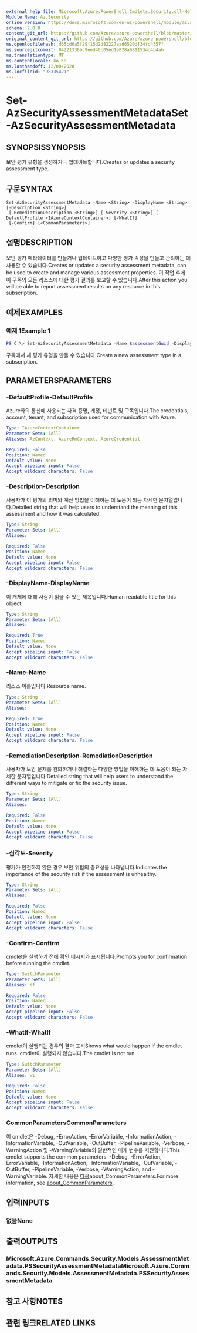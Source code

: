 ```yaml
---
external help file: Microsoft.Azure.PowerShell.Cmdlets.Security.dll-Help.xml
Module Name: Az.Security
online version: https://docs.microsoft.com/en-us/powershell/module/az.security/Set-AzSecurityAssessmentMetadata
schema: 2.0.0
content_git_url: https://github.com/Azure/azure-powershell/blob/master/src/Security/Security/help/Set-AzSecurityAssessmentMetadata.md
original_content_git_url: https://github.com/Azure/azure-powershell/blob/master/src/Security/Security/help/Set-AzSecurityAssessmentMetadata.md
ms.openlocfilehash: d65cd0a5f29f15d2d82227aad6520df34fd4357f
ms.sourcegitcommit: 04221336bc9eed46c05ed1e828a6811534d4b4ab
ms.translationtype: MT
ms.contentlocale: ko-KR
ms.lasthandoff: 12/08/2020
ms.locfileid: "98335421"
---
```

# <span data-ttu-id="791bf-101">Set-AzSecurityAssessmentMetadata</span><span class="sxs-lookup"><span data-stu-id="791bf-101">Set-AzSecurityAssessmentMetadata</span></span>

## <span data-ttu-id="791bf-102">SYNOPSIS</span><span class="sxs-lookup"><span data-stu-id="791bf-102">SYNOPSIS</span></span>
<span data-ttu-id="791bf-103">보안 평가 유형을 생성하거나 업데이트합니다.</span><span class="sxs-lookup"><span data-stu-id="791bf-103">Creates or updates a security assessment type.</span></span>

## <span data-ttu-id="791bf-104">구문</span><span class="sxs-lookup"><span data-stu-id="791bf-104">SYNTAX</span></span>

```
Set-AzSecurityAssessmentMetadata -Name <String> -DisplayName <String> [-Description <String>]
 [-RemediationDescription <String>] [-Severity <String>] [-DefaultProfile <IAzureContextContainer>] [-WhatIf]
 [-Confirm] [<CommonParameters>]
```

## <span data-ttu-id="791bf-105">설명</span><span class="sxs-lookup"><span data-stu-id="791bf-105">DESCRIPTION</span></span>
<span data-ttu-id="791bf-106">보안 평가 메타데이터를 만들거나 업데이트하고 다양한 평가 속성을 만들고 관리하는 데 사용할 수 있습니다.</span><span class="sxs-lookup"><span data-stu-id="791bf-106">Creates or updates a security assessment metadata, can be used to create and manage various assessment properties.</span></span>
<span data-ttu-id="791bf-107">이 작업 후에 이 구독의 모든 리소스에 대한 평가 결과를 보고할 수 있습니다.</span><span class="sxs-lookup"><span data-stu-id="791bf-107">After this action you will be able to report assessment results on any resource in this subscription.</span></span>

## <span data-ttu-id="791bf-108">예제</span><span class="sxs-lookup"><span data-stu-id="791bf-108">EXAMPLES</span></span>

### <span data-ttu-id="791bf-109">예제 1</span><span class="sxs-lookup"><span data-stu-id="791bf-109">Example 1</span></span>
```powershell
PS C:\> Set-AzSecurityAssessmentMetadata -Name $assessmentGuid -DisplayName "Resource should be secured" -Severity "High" -Description "The resource should be secured according to my company's security policy"
```

<span data-ttu-id="791bf-110">구독에서 새 평가 유형을 만들 수 있습니다.</span><span class="sxs-lookup"><span data-stu-id="791bf-110">Create a new assessment type in a subscription.</span></span>

## <span data-ttu-id="791bf-111">PARAMETERS</span><span class="sxs-lookup"><span data-stu-id="791bf-111">PARAMETERS</span></span>

### <span data-ttu-id="791bf-112">-DefaultProfile</span><span class="sxs-lookup"><span data-stu-id="791bf-112">-DefaultProfile</span></span>
<span data-ttu-id="791bf-113">Azure와의 통신에 사용되는 자격 증명, 계정, 테넌트 및 구독입니다.</span><span class="sxs-lookup"><span data-stu-id="791bf-113">The credentials, account, tenant, and subscription used for communication with Azure.</span></span>

```yaml
Type: IAzureContextContainer
Parameter Sets: (All)
Aliases: AzContext, AzureRmContext, AzureCredential

Required: False
Position: Named
Default value: None
Accept pipeline input: False
Accept wildcard characters: False
```

### <span data-ttu-id="791bf-114">-Description</span><span class="sxs-lookup"><span data-stu-id="791bf-114">-Description</span></span>
<span data-ttu-id="791bf-115">사용자가 이 평가의 의미와 계산 방법을 이해하는 데 도움이 되는 자세한 문자열입니다.</span><span class="sxs-lookup"><span data-stu-id="791bf-115">Detailed string that will help users to understand the meaning of this assessment and how it was calculated.</span></span>

```yaml
Type: String
Parameter Sets: (All)
Aliases:

Required: False
Position: Named
Default value: None
Accept pipeline input: False
Accept wildcard characters: False
```

### <span data-ttu-id="791bf-116">-DisplayName</span><span class="sxs-lookup"><span data-stu-id="791bf-116">-DisplayName</span></span>
<span data-ttu-id="791bf-117">이 개체에 대해 사람이 읽을 수 있는 제목입니다.</span><span class="sxs-lookup"><span data-stu-id="791bf-117">Human readable title for this object.</span></span>

```yaml
Type: String
Parameter Sets: (All)
Aliases:

Required: True
Position: Named
Default value: None
Accept pipeline input: False
Accept wildcard characters: False
```

### <span data-ttu-id="791bf-118">-Name</span><span class="sxs-lookup"><span data-stu-id="791bf-118">-Name</span></span>
<span data-ttu-id="791bf-119">리소스 이름입니다.</span><span class="sxs-lookup"><span data-stu-id="791bf-119">Resource name.</span></span>

```yaml
Type: String
Parameter Sets: (All)
Aliases:

Required: True
Position: Named
Default value: None
Accept pipeline input: False
Accept wildcard characters: False
```

### <span data-ttu-id="791bf-120">-RemediationDescription</span><span class="sxs-lookup"><span data-stu-id="791bf-120">-RemediationDescription</span></span>
<span data-ttu-id="791bf-121">사용자가 보안 문제를 완화하거나 해결하는 다양한 방법을 이해하는 데 도움이 되는 자세한 문자열입니다.</span><span class="sxs-lookup"><span data-stu-id="791bf-121">Detailed string that will help users to understand the different ways to mitigate or fix the security issue.</span></span>

```yaml
Type: String
Parameter Sets: (All)
Aliases:

Required: False
Position: Named
Default value: None
Accept pipeline input: False
Accept wildcard characters: False
```

### <span data-ttu-id="791bf-122">-심각도</span><span class="sxs-lookup"><span data-stu-id="791bf-122">-Severity</span></span>
<span data-ttu-id="791bf-123">평가가 안전하지 않은 경우 보안 위험의 중요성을 나타냅니다.</span><span class="sxs-lookup"><span data-stu-id="791bf-123">Indicates the importance of the security risk if the assessment is unhealthy.</span></span>

```yaml
Type: String
Parameter Sets: (All)
Aliases:

Required: False
Position: Named
Default value: None
Accept pipeline input: False
Accept wildcard characters: False
```

### <span data-ttu-id="791bf-124">-Confirm</span><span class="sxs-lookup"><span data-stu-id="791bf-124">-Confirm</span></span>
<span data-ttu-id="791bf-125">cmdlet을 실행하기 전에 확인 메시지가 표시됩니다.</span><span class="sxs-lookup"><span data-stu-id="791bf-125">Prompts you for confirmation before running the cmdlet.</span></span>

```yaml
Type: SwitchParameter
Parameter Sets: (All)
Aliases: cf

Required: False
Position: Named
Default value: None
Accept pipeline input: False
Accept wildcard characters: False
```

### <span data-ttu-id="791bf-126">-WhatIf</span><span class="sxs-lookup"><span data-stu-id="791bf-126">-WhatIf</span></span>
<span data-ttu-id="791bf-127">cmdlet이 실행되는 경우의 결과 표시</span><span class="sxs-lookup"><span data-stu-id="791bf-127">Shows what would happen if the cmdlet runs.</span></span>
<span data-ttu-id="791bf-128">cmdlet이 실행되지 않습니다.</span><span class="sxs-lookup"><span data-stu-id="791bf-128">The cmdlet is not run.</span></span>

```yaml
Type: SwitchParameter
Parameter Sets: (All)
Aliases: wi

Required: False
Position: Named
Default value: None
Accept pipeline input: False
Accept wildcard characters: False
```

### <span data-ttu-id="791bf-129">CommonParameters</span><span class="sxs-lookup"><span data-stu-id="791bf-129">CommonParameters</span></span>
<span data-ttu-id="791bf-130">이 cmdlet은 -Debug, -ErrorAction, -ErrorVariable, -InformationAction, -InformationVariable, -OutVariable, -OutBuffer, -PipelineVariable, -Verbose, -WarningAction 및 -WarningVariable의 일반적인 매개 변수를 지원합니다.</span><span class="sxs-lookup"><span data-stu-id="791bf-130">This cmdlet supports the common parameters: -Debug, -ErrorAction, -ErrorVariable, -InformationAction, -InformationVariable, -OutVariable, -OutBuffer, -PipelineVariable, -Verbose, -WarningAction, and -WarningVariable.</span></span> <span data-ttu-id="791bf-131">자세한 내용은 [다음](http://go.microsoft.com/fwlink/?LinkID=113216)about_CommonParameters.</span><span class="sxs-lookup"><span data-stu-id="791bf-131">For more information, see [about_CommonParameters](http://go.microsoft.com/fwlink/?LinkID=113216).</span></span>

## <span data-ttu-id="791bf-132">입력</span><span class="sxs-lookup"><span data-stu-id="791bf-132">INPUTS</span></span>

### <span data-ttu-id="791bf-133">없음</span><span class="sxs-lookup"><span data-stu-id="791bf-133">None</span></span>

## <span data-ttu-id="791bf-134">출력</span><span class="sxs-lookup"><span data-stu-id="791bf-134">OUTPUTS</span></span>

### <span data-ttu-id="791bf-135">Microsoft.Azure.Commands.Security.Models.AssessmentMetadata.PSSecurityAssessmentMetadata</span><span class="sxs-lookup"><span data-stu-id="791bf-135">Microsoft.Azure.Commands.Security.Models.AssessmentMetadata.PSSecurityAssessmentMetadata</span></span>

## <span data-ttu-id="791bf-136">참고 사항</span><span class="sxs-lookup"><span data-stu-id="791bf-136">NOTES</span></span>

## <span data-ttu-id="791bf-137">관련 링크</span><span class="sxs-lookup"><span data-stu-id="791bf-137">RELATED LINKS</span></span>

